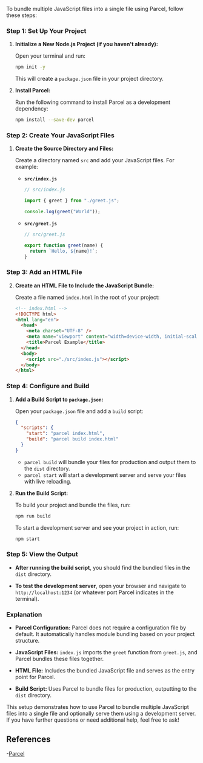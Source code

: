 To bundle multiple JavaScript files into a single file using Parcel, follow these steps:

### Step 1: Set Up Your Project

1. **Initialize a New Node.js Project (if you haven't already):**

   Open your terminal and run:

   ```bash
   npm init -y
   ```

   This will create a `package.json` file in your project directory.

2. **Install Parcel:**

   Run the following command to install Parcel as a development dependency:

   ```bash
   npm install --save-dev parcel
   ```

### Step 2: Create Your JavaScript Files

1. **Create the Source Directory and Files:**

   Create a directory named `src` and add your JavaScript files. For example:

   - **`src/index.js`**

     ```javascript
     // src/index.js

     import { greet } from "./greet.js";

     console.log(greet("World"));
     ```

   - **`src/greet.js`**

     ```javascript
     // src/greet.js

     export function greet(name) {
       return `Hello, ${name}!`;
     }
     ```

### Step 3: Add an HTML File

2. **Create an HTML File to Include the JavaScript Bundle:**

   Create a file named `index.html` in the root of your project:

   ```html
   <!-- index.html -->
   <!DOCTYPE html>
   <html lang="en">
     <head>
       <meta charset="UTF-8" />
       <meta name="viewport" content="width=device-width, initial-scale=1.0" />
       <title>Parcel Example</title>
     </head>
     <body>
       <script src="./src/index.js"></script>
     </body>
   </html>
   ```

### Step 4: Configure and Build

1. **Add a Build Script to `package.json`:**

   Open your `package.json` file and add a `build` script:

   ```json
   {
     "scripts": {
       "start": "parcel index.html",
       "build": "parcel build index.html"
     }
   }
   ```

   - `parcel build` will bundle your files for production and output them to the `dist` directory.
   - `parcel start` will start a development server and serve your files with live reloading.

2. **Run the Build Script:**

   To build your project and bundle the files, run:

   ```bash
   npm run build
   ```

   To start a development server and see your project in action, run:

   ```bash
   npm start
   ```

### Step 5: View the Output

- **After running the build script**, you should find the bundled files in the `dist` directory.

- **To test the development server**, open your browser and navigate to `http://localhost:1234` (or whatever port Parcel indicates in the terminal).

### Explanation

- **Parcel Configuration:** Parcel does not require a configuration file by default. It automatically handles module bundling based on your project structure.

- **JavaScript Files:** `index.js` imports the `greet` function from `greet.js`, and Parcel bundles these files together.

- **HTML File:** Includes the bundled JavaScript file and serves as the entry point for Parcel.

- **Build Script:** Uses Parcel to bundle files for production, outputting to the `dist` directory.

This setup demonstrates how to use Parcel to bundle multiple JavaScript files into a single file and optionally serve them using a development server. If you have further questions or need additional help, feel free to ask!

## References

-[Parcel](https://parceljs.org/docs/)
